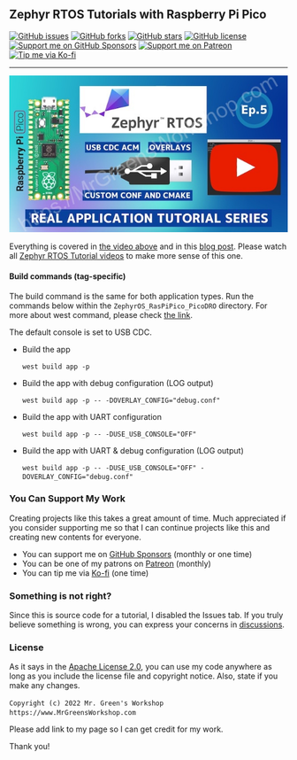 ## Zephyr RTOS Tutorials with Raspberry Pi Pico

[<img src="https://img.shields.io/github/issues/MrGreensWorkshop/ZephyrOS_RasPiPico_PicoDRO" alt="GitHub issues" data-no-image-viewer>](https://github.com/MrGreensWorkshop/ZephyrOS_RasPiPico_PicoDRO/issues)
[<img src="https://img.shields.io/github/forks/MrGreensWorkshop/ZephyrOS_RasPiPico_PicoDRO" alt="GitHub forks" data-no-image-viewer>](https://github.com/MrGreensWorkshop/ZephyrOS_RasPiPico_PicoDRO/blob/main/README.md#readme)
[<img src="https://img.shields.io/github/stars/MrGreensWorkshop/ZephyrOS_RasPiPico_PicoDRO" alt="GitHub stars" data-no-image-viewer>](https://github.com/MrGreensWorkshop/ZephyrOS_RasPiPico_PicoDRO/blob/main/README.md#readme)
[<img src="https://img.shields.io/github/license/MrGreensWorkshop/ZephyrOS_RasPiPico_PicoDRO" alt="GitHub license" data-no-image-viewer>](https://github.com/MrGreensWorkshop/ZephyrOS_RasPiPico_PicoDRO/blob/main/LICENSE.txt)
[<img src="https://shields.io/badge/Github%20Sponsors-Support%20me-blue?logo=GitHub+Sponsors" alt="Support me on GitHub Sponsors" data-no-image-viewer>](https://github.com/sponsors/MrGreensWorkshop "Support me on GitHub Sponsors")
[<img src="https://shields.io/badge/Patreon-Support%20me-blue?logo=Patreon" alt="Support me on Patreon" data-no-image-viewer>](https://patreon.com/MrGreensWorkshop "Support me on Patreon")
[<img src="https://shields.io/badge/Ko--fi-Tip%20me-blue?logo=kofi" alt="Tip me via Ko-fi" data-no-image-viewer>](https://ko-fi.com/MrGreensWorkshop "Tip me via Ko-fi")

---

<div align="center">
  <a href="https://youtu.be/t3nBOYfJrb8"><img src="docs/video_pic.jpg" max-height="250" alt="Zephyr RTOS Tutorials with Raspberry Pi Pico"></a>
</div>

Everything is covered in [the video above](https://youtu.be/t3nBOYfJrb8) and in this [blog post](https://www.mrgreensworkshop.com/posts/2023-03-24-raspberry-pi-pico-zephyr-rtos-picodro). Please watch all [Zephyr RTOS Tutorial videos](https://www.youtube.com/playlist?list=PLAymxPbYHgl-FZSggEx_lRJoPU2h4tT36) to make more sense of this one.

#### Build commands (tag-specific)

  The build command is the same for both application types. Run the commands below within the `ZephyrOS_RasPiPico_PicoDRO` directory. For more about west command, please check [the link](https://docs.zephyrproject.org/latest/develop/west/build-flash-debug.html).

  The default console is set to USB CDC.

  - Build the app

    ```shell
    west build app -p
    ```

  - Build the app with debug configuration (LOG output)

    ```shell
    west build app -p -- -DOVERLAY_CONFIG="debug.conf"
    ```

  - Build the app with UART configuration

    ```shell
    west build app -p -- -DUSE_USB_CONSOLE="OFF"
    ```

  - Build the app with UART & debug configuration (LOG output)

    ```shell
    west build app -p -- -DUSE_USB_CONSOLE="OFF" -DOVERLAY_CONFIG="debug.conf"
    ```

### You Can Support My Work

Creating projects like this takes a great amount of time. Much appreciated if you consider supporting me so that I can continue projects like this and creating new contents for everyone.

- You can support me on [GitHub Sponsors](https://github.com/sponsors/MrGreensWorkshop "Support me on GitHub Sponsors") (monthly or one time)
- You can be one of my patrons on [Patreon](https://patreon.com/MrGreensWorkshop "Be my Patron") (monthly)
- You can tip me via [Ko-fi](https://ko-fi.com/MrGreensWorkshop "Tip Me via Ko-fi") (one time)

### Something is not right?

Since this is source code for a tutorial, I disabled the Issues tab. If you truly believe something is wrong, you can express your concerns in [discussions](https://github.com/MrGreensWorkshop/ZephyrOS_RasPiPico_PicoDRO/discussions).

### License

As it says in the [Apache License 2.0](https://github.com/MrGreensWorkshop/ZephyrOS_RasPiPico_PicoDRO/blob/main/LICENSE.txt), you can use my code anywhere as long as you include the license file and copyright notice. Also, state if you make any changes.

`Copyright (c) 2022 Mr. Green's Workshop https://www.MrGreensWorkshop.com`

Please add link to my page so I can get credit for my work.

Thank you!
